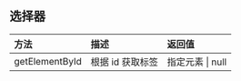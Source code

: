 ## 选择器

| 方法 | 描述 | 返回值 |
| :--- | :--- | :--- |
| getElementById | 根据 id 获取标签 | 指定元素 \| null |

















